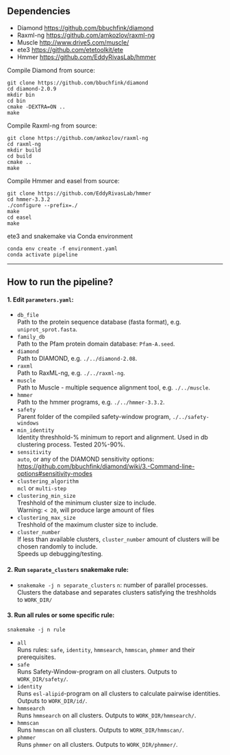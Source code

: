 ## Dependencies
- Diamond   https://github.com/bbuchfink/diamond
- Raxml-ng  https://github.com/amkozlov/raxml-ng
- Muscle    http://www.drive5.com/muscle/
- ete3      https://github.com/etetoolkit/ete
- Hmmer     https://github.com/EddyRivasLab/hmmer

Compile Diamond from source:
```
git clone https://github.com/bbuchfink/diamond
cd diamond-2.0.9
mkdir bin
cd bin
cmake -DEXTRA=ON ..
make
```

Compile Raxml-ng from source:
```
git clone https://github.com/amkozlov/raxml-ng
cd raxml-ng
mkdir build
cd build
cmake ..
make
```

Compile Hmmer and easel from source:
```
git clone https://github.com/EddyRivasLab/hmmer
cd hmmer-3.3.2
./configure --prefix=./
make
cd easel
make
```

ete3 and snakemake via Conda environment
```
conda env create -f environment.yaml
conda activate pipeline
```

---

## How to run the pipeline?

#### 1. Edit `parameters.yaml`:
- `db_file`<br/>
    Path to the protein sequence database (fasta format), e.g. `uniprot_sprot.fasta`.
- `family_db`<br/>
    Path to the Pfam protein domain database: `Pfam-A.seed`.
- `diamond`<br/>
    Path to DIAMOND, e.g. `./../diamond-2.08`.
- `raxml`<br/>
    Path to RaxML-ng, e.g.  `./../raxml-ng`.
- `muscle`<br/>
    Path to Muscle - multiple sequence alignment tool, e.g. `./../muscle`.
- `hmmer`<br/>
    Path to the hmmer programs, e.g. `./../hmmer-3.3.2`.
- `safety`<br/>
    Parent folder of the compiled safety-window program, `./../safety-windows`
- `min_identity`<br/>
    Identity threshhold-% minimum to report and alignment. Used in db clustering process. Tested 20%-90%.
- `sensitivity`<br/>
    `auto`, or any of the DIAMOND sensitivity options: <https://github.com/bbuchfink/diamond/wiki/3.-Command-line-options#sensitivity-modes>
- `clustering_algorithm`<br/>
    `mcl` or `multi-step`
- `clustering_min_size`<br/>
    Treshhold of the minimum cluster size to include.<br/>
    Warning: `< 20`, will produce large amount of files
- `clustering_max_size`<br/>
    Treshhold of the maximum cluster size to include.
- `cluster_number`<br/>
    If less than available clusters, `cluster_number` amount of clusters will be chosen randomly to include.<br/>
    Speeds up debugging/testing.
#### 2. Run `separate_clusters` snakemake rule:
- `snakemake -j n separate_clusters`
    `n`: number of parallel processes.
    Clusters the database and separates clusters satisfying the treshholds to `WORK_DIR/`
#### 3. Run all rules or some specific rule:
    snakemake -j n rule
- `all`<br/>
    Runs rules: `safe`, `identity`, `hmmsearch`, `hmmscan`, `phmmer` and their prerequisites.
- `safe`<br/>
    Runs Safety-Window-program on all clusters. Outputs to `WORK_DIR/safety/`.
- `identity`<br/>
    Runs `esl-alipid`-program on all clusters to calculate pairwise identities. Outputs to `WORK_DIR/id/`.
- `hmmsearch`<br/>
    Runs `hmmsearch` on all clusters. Outputs to `WORK_DIR/hmmsearch/`.
- `hmmscan`<br/>
    Runs `hmmscan` on all clusters. Outputs to `WORK_DIR/hmmscan/`.
- `phmmer`<br/>
    Runs `phmmer` on all clusters. Outputs to `WORK_DIR/phmmer/`.
